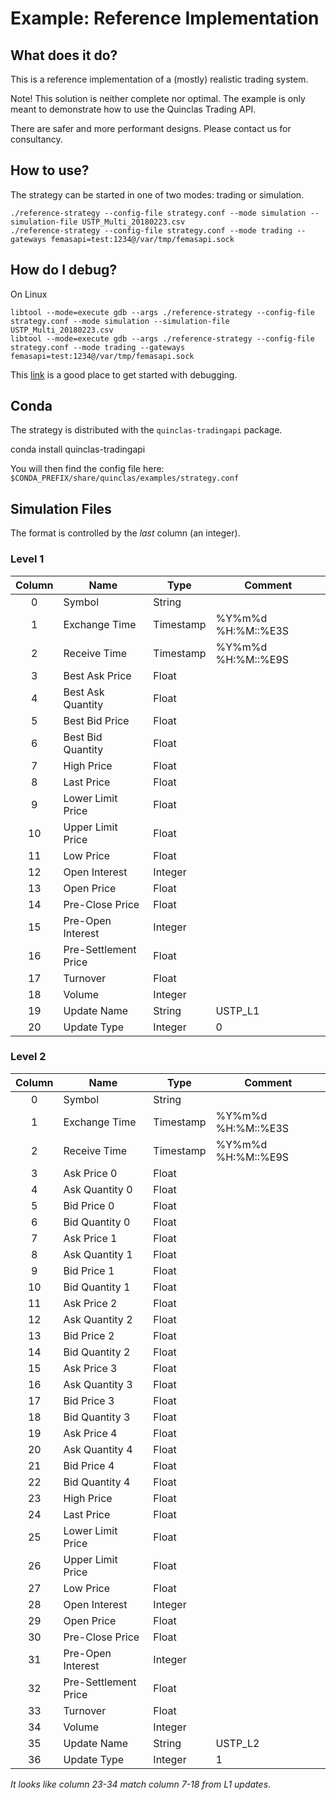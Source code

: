 # Example: Reference Implementation

## What does it do?

This is a reference implementation of a (mostly) realistic trading system.

Note!
This solution is neither complete nor optimal.
The example is only meant to demonstrate how to use the Quinclas Trading API.

There are safer and more performant designs.
Please contact us for consultancy.

## How to use?

The strategy can be started in one of two modes: trading or simulation.

	./reference-strategy --config-file strategy.conf --mode simulation --simulation-file USTP_Multi_20180223.csv
	./reference-strategy --config-file strategy.conf --mode trading --gateways femasapi=test:1234@/var/tmp/femasapi.sock

## How do I debug?

On Linux

	libtool --mode=execute gdb --args ./reference-strategy --config-file strategy.conf --mode simulation --simulation-file USTP_Multi_20180223.csv
	libtool --mode=execute gdb --args ./reference-strategy --config-file strategy.conf --mode trading --gateways femasapi=test:1234@/var/tmp/femasapi.sock

This [link](https://www.gnu.org/software/libtool/manual/html_node/Debugging-executables.html)
is a good place to get started with debugging.

## Conda

The strategy is distributed with the `quinclas-tradingapi` package.

  conda install quinclas-tradingapi

You will then find the config file here: `$CONDA_PREFIX/share/quinclas/examples/strategy.conf`

## Simulation Files

The format is controlled by the *last* column (an integer).

### Level 1

| Column | Name                 | Type      | Comment            |
|:------:| -------------------- | --------- | ------------------ |
|      0 | Symbol               | String    |                    |
|      1 | Exchange Time        | Timestamp | %Y%m%d %H:%M::%E3S |
|      2 | Receive Time         | Timestamp | %Y%m%d %H:%M::%E9S |
|      3 | Best Ask Price       | Float     |                    |
|      4 | Best Ask Quantity    | Float     |                    |
|      5 | Best Bid Price       | Float     |                    |
|      6 | Best Bid Quantity    | Float     |                    |
|      7 | High Price           | Float     |                    |
|      8 | Last Price           | Float     |                    |
|      9 | Lower Limit Price    | Float     |                    |
|     10 | Upper Limit Price    | Float     |                    |
|     11 | Low Price            | Float     |                    |
|     12 | Open Interest        | Integer   |                    |
|     13 | Open Price           | Float     |                    |
|     14 | Pre-Close Price      | Float     |                    |
|     15 | Pre-Open Interest    | Integer   |                    |
|     16 | Pre-Settlement Price | Float     |                    |
|     17 | Turnover             | Float     |                    |
|     18 | Volume               | Integer   |                    |
|     19 | Update Name          | String    | USTP\_L1           |
|     20 | Update Type          | Integer   | 0                  |

### Level 2

| Column | Name                 | Type      | Comment            |
|:------:| -------------------- | --------- | ------------------ |
|      0 | Symbol               | String    |                    |
|      1 | Exchange Time        | Timestamp | %Y%m%d %H:%M::%E3S |
|      2 | Receive Time         | Timestamp | %Y%m%d %H:%M::%E9S |
|      3 | Ask Price 0          | Float     |                    |
|      4 | Ask Quantity 0       | Float     |                    |
|      5 | Bid Price 0          | Float     |                    |
|      6 | Bid Quantity 0       | Float     |                    |
|      7 | Ask Price 1          | Float     |                    |
|      8 | Ask Quantity 1       | Float     |                    |
|      9 | Bid Price 1          | Float     |                    |
|     10 | Bid Quantity 1       | Float     |                    |
|     11 | Ask Price 2          | Float     |                    |
|     12 | Ask Quantity 2       | Float     |                    |
|     13 | Bid Price 2          | Float     |                    |
|     14 | Bid Quantity 2       | Float     |                    |
|     15 | Ask Price 3          | Float     |                    |
|     16 | Ask Quantity 3       | Float     |                    |
|     17 | Bid Price 3          | Float     |                    |
|     18 | Bid Quantity 3       | Float     |                    |
|     19 | Ask Price 4          | Float     |                    |
|     20 | Ask Quantity 4       | Float     |                    |
|     21 | Bid Price 4          | Float     |                    |
|     22 | Bid Quantity 4       | Float     |                    |
|     23 | High Price           | Float     |                    |
|     24 | Last Price           | Float     |                    |
|     25 | Lower Limit Price    | Float     |                    |
|     26 | Upper Limit Price    | Float     |                    |
|     27 | Low Price            | Float     |                    |
|     28 | Open Interest        | Integer   |                    |
|     29 | Open Price           | Float     |                    |
|     30 | Pre-Close Price      | Float     |                    |
|     31 | Pre-Open Interest    | Integer   |                    |
|     32 | Pre-Settlement Price | Float     |                    |
|     33 | Turnover             | Float     |                    |
|     34 | Volume               | Integer   |                    |
|     35 | Update Name          | String    | USTP\_L2           |
|     36 | Update Type          | Integer   | 1                  |

*It looks like column 23-34 match column 7-18 from L1 updates*.
